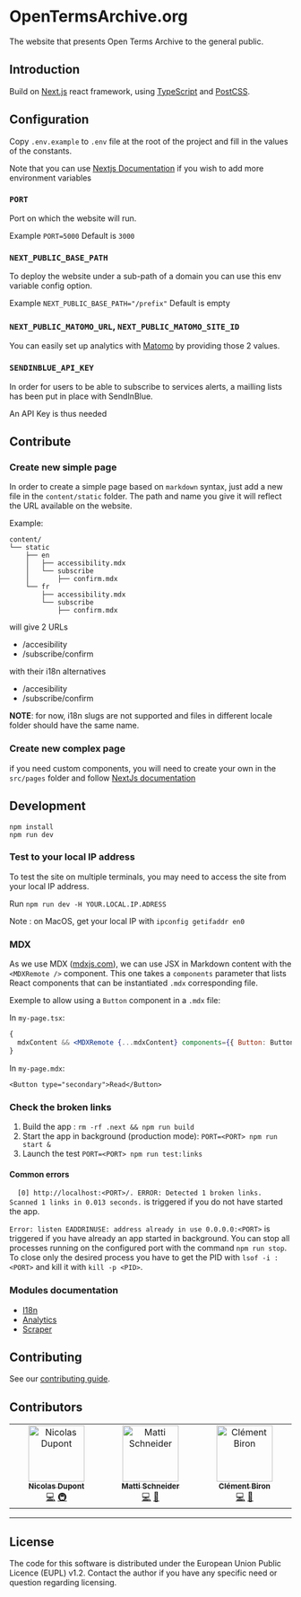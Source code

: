 # OpenTermsArchive.org

The website that presents Open Terms Archive to the general public.

## Introduction

Build on [Next.js](https://nextjs.org) react framework, using [TypeScript](https://www.typescriptlang.org/) and [PostCSS](https://postcss.org/).

## Configuration

Copy `.env.example` to `.env` file at the root of the project and fill in the values of the constants.

Note that you can use [Nextjs Documentation](https://nextjs.org/docs/basic-features/environment-variables#loading-environment-variables) if you wish to add more environment variables

### `PORT`

Port on which the website will run.

Example `PORT=5000`
Default is `3000`

### `NEXT_PUBLIC_BASE_PATH`

To deploy the website under a sub-path of a domain you can use this env variable config option.

Example `NEXT_PUBLIC_BASE_PATH="/prefix"`
Default is empty

### `NEXT_PUBLIC_MATOMO_URL`, `NEXT_PUBLIC_MATOMO_SITE_ID`

You can easily set up analytics with [Matomo](https://matomo.org/) by providing those 2 values.

### `SENDINBLUE_API_KEY`

In order for users to be able to subscribe to services alerts, a mailling lists has been put in place with SendInBlue.

An API Key is thus needed

## Contribute

### Create new simple page

In order to create a simple page based on `markdown` syntax, just add a new file in the `content/static` folder.
The path and name you give it will reflect the URL available on the website.

Example:

```
content/
└── static
    ├── en
    │   ├── accessibility.mdx
    │   └── subscribe
    │       ├── confirm.mdx
    └── fr
        ├── accessibility.mdx
        └── subscribe
            ├── confirm.mdx
```

will give 2 URLs

- /accesibility
- /subscribe/confirm

with their i18n alternatives

- /accesibility
- /subscribe/confirm

**NOTE**: for now, i18n slugs are not supported and files in different locale folder should have the same name.

### Create new complex page

if you need custom components, you will need to create your own in the `src/pages` folder and follow [NextJs documentation](https://nextjs.org)

## Development

```
npm install
npm run dev
```

### Test to your local IP address

To test the site on multiple terminals, you may need to access the site from your local IP address.

Run `npm run dev -H YOUR.LOCAL.IP.ADRESS`

Note : on MacOS, get your local IP with `ipconfig getifaddr en0`

### MDX

As we use MDX ([mdxjs.com](https://mdxjs.com/)), we can use JSX in Markdown content with the `<MDXRemote />` component. This one takes a `components` parameter that lists React components that can be instantiated `.mdx` corresponding file.

Exemple to allow using a `Button` component in a `.mdx` file:

In `my-page.tsx`:

```jsx
{
  mdxContent && <MDXRemote {...mdxContent} components={{ Button: Button }} />;
}
```

In `my-page.mdx`:

```mdx
<Button type="secondary">Read</Button>
```

### Check the broken links

1. Build the app : `rm -rf .next && npm run build`
2. Start the app in background (production mode): `PORT=<PORT> npm run start &`
3. Launch the test `PORT=<PORT> npm run test:links`

#### Common errors

`  [0] http://localhost:<PORT>/. ERROR: Detected 1 broken links. Scanned 1 links in 0.013 seconds.` is triggered if you do not have started the app.

`Error: listen EADDRINUSE: address already in use 0.0.0.0:<PORT>` is triggered if you have already an app started in background. You can stop all processes running on the configured port with the command `npm run stop`. To close only the desired process you have to get the PID with `lsof -i :<PORT>` and kill it with `kill -p <PID>`.

### Modules documentation

- [I18n](./src/modules/I18n/README.md)
- [Analytics](./src/modules/Analytics/README.md)
- [Scraper](./src/modules/Scraper/README.md)

## Contributing

See our [contributing guide](CONTRIBUTING.md).

## Contributors

<!-- ALL-CONTRIBUTORS-LIST:START - Do not remove or modify this section -->
<!-- prettier-ignore-start -->
<!-- markdownlint-disable -->
<table>
  <tbody>
    <tr>
      <td align="center" valign="top" width="14.28%"><a href="https://github.com/Ndpnt"><img src="https://avatars.githubusercontent.com/u/1098708?v=4?s=100" width="100px;" alt="Nicolas Dupont"/><br /><sub><b>Nicolas Dupont</b></sub></a><br /><a href="https://github.com/OpenTermsArchive/opentermsarchive.org/commits?author=Ndpnt" title="Code">💻</a> <a href="#infra-Ndpnt" title="Infrastructure (Hosting, Build-Tools, etc)">🚇</a></td>
      <td align="center" valign="top" width="14.28%"><a href="https://mattischneider.fr"><img src="https://avatars.githubusercontent.com/u/222463?v=4?s=100" width="100px;" alt="Matti Schneider"/><br /><sub><b>Matti Schneider</b></sub></a><br /><a href="https://github.com/OpenTermsArchive/opentermsarchive.org/commits?author=MattiSG" title="Code">💻</a> <a href="#projectManagement-MattiSG" title="Project Management">📆</a></td>
      <td align="center" valign="top" width="14.28%"><a href="https://www.clementbiron.com"><img src="https://avatars.githubusercontent.com/u/364319?v=4?s=100" width="100px;" alt="Clément Biron"/><br /><sub><b>Clément Biron</b></sub></a><br /><a href="https://github.com/OpenTermsArchive/opentermsarchive.org/commits?author=clementbiron" title="Code">💻</a> <a href="#design-clementbiron" title="Design">🎨</a></td>
    </tr>
  </tbody>
</table>

<!-- markdownlint-restore -->
<!-- prettier-ignore-end -->

<!-- ALL-CONTRIBUTORS-LIST:END -->
<!-- prettier-ignore-start -->
<!-- markdownlint-disable -->

<!-- markdownlint-restore -->
<!-- prettier-ignore-end -->

<!-- ALL-CONTRIBUTORS-LIST:END -->

---

## License

The code for this software is distributed under the European Union Public Licence (EUPL) v1.2.
Contact the author if you have any specific need or question regarding licensing.

